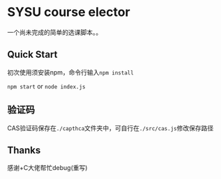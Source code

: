 # SYSU course elector

一个尚未完成的简单的选课脚本。。

## Quick Start
初次使用须安装npm，命令行输入`npm install`

`npm start` or `node index.js`

## 验证码
CAS验证码保存在`./capthca`文件夹中，可自行在`./src/cas.js`修改保存路径

## Thanks
感谢+C大佬帮忙debug(重写)